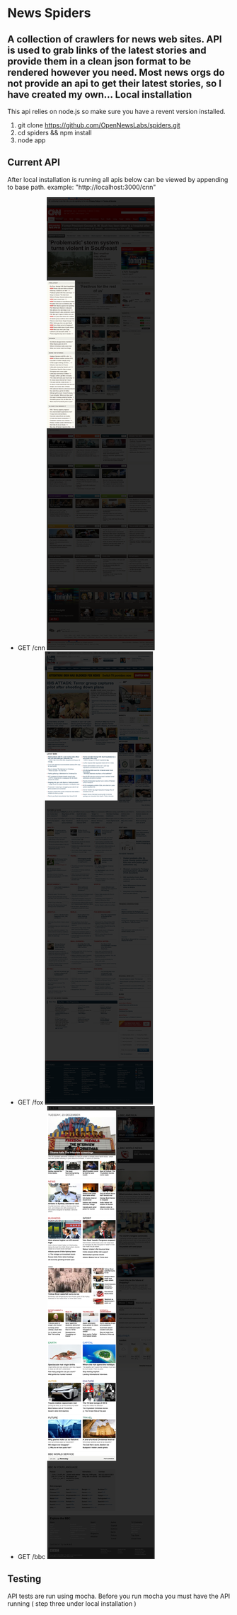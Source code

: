 News Spiders
==========
A collection of crawlers for news web sites. API is used to grab links of the latest stories and provide them in a clean json format to be rendered however you need. Most news orgs do not provide an api to get their latest stories, so I have created my own...
Local installation
--------
This api relies on node.js so make sure you have a revent version installed. 

1. git clone https://github.com/OpenNewsLabs/spiders.git
2. cd spiders && npm install
3. node app

Current API
--------
After local installation is running all apis below can be viewed by appending to base path. example: "http://localhost:3000/cnn"


* GET /cnn
    ![current cnn query](https://raw.githubusercontent.com/OpenNewsLabs/spiders/master/crawlers/cnn/cnn.png)
* GET /fox
    ![current fox query](https://raw.githubusercontent.com/OpenNewsLabs/spiders/master/crawlers/fox/fox-latest.png)
* GET /bbc
    ![current bbc query](https://raw.githubusercontent.com/OpenNewsLabs/spiders/master/crawlers/bbc/bbc-current.png)

Testing
--------
API tests are run using mocha. Before you run mocha you must have the API running ( step three under local installation )
